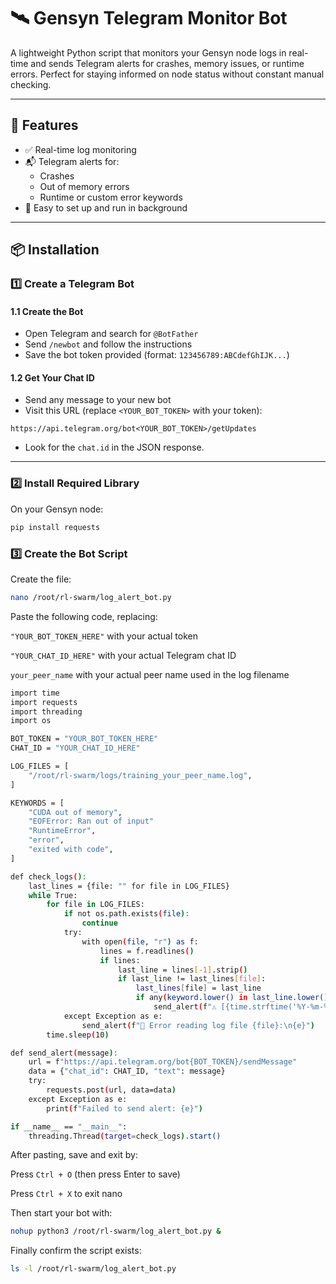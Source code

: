 # 🛰️ Gensyn Telegram Monitor Bot

A lightweight Python script that monitors your Gensyn node logs in real-time and sends Telegram alerts for crashes, memory issues, or runtime errors. Perfect for staying informed on node status without constant manual checking.

---

## 🚀 Features

- ✅ Real-time log monitoring
- 📬 Telegram alerts for:
  - Crashes
  - Out of memory errors
  - Runtime or custom error keywords
- 🔧 Easy to set up and run in background

---

## 📦 Installation

### 1️⃣ Create a Telegram Bot

#### 1.1 Create the Bot
- Open Telegram and search for `@BotFather`
- Send `/newbot` and follow the instructions
- Save the bot token provided (format: `123456789:ABCdefGhIJK...`)

#### 1.2 Get Your Chat ID
- Send any message to your new bot
- Visit this URL (replace `<YOUR_BOT_TOKEN>` with your token):

```https://api.telegram.org/bot<YOUR_BOT_TOKEN>/getUpdates```


- Look for the `chat.id` in the JSON response.

---

### 2️⃣ Install Required Library

On your Gensyn node:

```bash
pip install requests
```

### 3️⃣ Create the Bot Script
Create the file:
```bash
nano /root/rl-swarm/log_alert_bot.py
```
Paste the following code, replacing:

```"YOUR_BOT_TOKEN_HERE"``` with your actual token

```"YOUR_CHAT_ID_HERE"``` with your actual Telegram chat ID

```your_peer_name``` with your actual peer name used in the log filename

```bash
import time
import requests
import threading
import os

BOT_TOKEN = "YOUR_BOT_TOKEN_HERE"
CHAT_ID = "YOUR_CHAT_ID_HERE"

LOG_FILES = [
    "/root/rl-swarm/logs/training_your_peer_name.log",
]

KEYWORDS = [
    "CUDA out of memory",
    "EOFError: Ran out of input"
    "RuntimeError",
    "error",
    "exited with code",
]

def check_logs():
    last_lines = {file: "" for file in LOG_FILES}
    while True:
        for file in LOG_FILES:
            if not os.path.exists(file):
                continue
            try:
                with open(file, "r") as f:
                    lines = f.readlines()
                    if lines:
                        last_line = lines[-1].strip()
                        if last_line != last_lines[file]:
                            last_lines[file] = last_line
                            if any(keyword.lower() in last_line.lower() for keyword in KEYWORDS):
                                send_alert(f"⚠️ [{time.strftime('%Y-%m-%d %H:%M:%S')}] Alert from {os.path.basename(file)}:\n{last_line}")
            except Exception as e:
                send_alert(f"🚫 Error reading log file {file}:\n{e}")
        time.sleep(10)

def send_alert(message):
    url = f"https://api.telegram.org/bot{BOT_TOKEN}/sendMessage"
    data = {"chat_id": CHAT_ID, "text": message}
    try:
        requests.post(url, data=data)
    except Exception as e:
        print(f"Failed to send alert: {e}")

if __name__ == "__main__":
    threading.Thread(target=check_logs).start()
```
After pasting, save and exit by:

Press ```Ctrl + O``` (then press Enter to save)

Press ```Ctrl + X``` to exit nano

Then start your bot with:
``` bash
nohup python3 /root/rl-swarm/log_alert_bot.py &
```

Finally confirm the script exists:
``` bash
ls -l /root/rl-swarm/log_alert_bot.py
```
